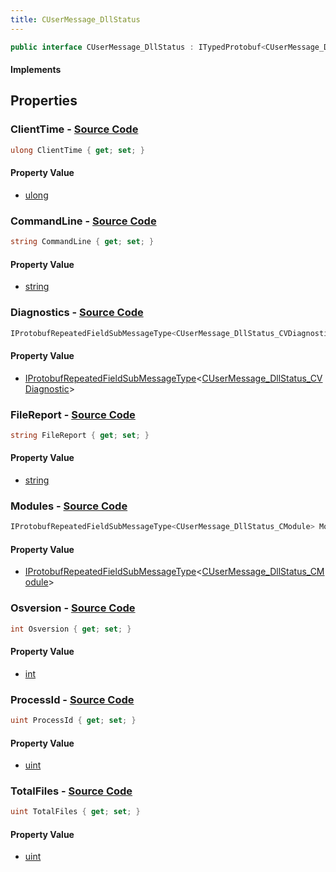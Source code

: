 ```yaml
---
title: CUserMessage_DllStatus
---
```


```csharp
public interface CUserMessage_DllStatus : ITypedProtobuf<CUserMessage_DllStatus>, INativeHandle
```

#### Implements

## Properties

### **ClientTime** - [Source Code](https://github.com/swiftly-solution/swiftlys2/blob/main/managed/src/SwiftlyS2.Generated/Protobufs/Interfaces/CUserMessage_DllStatus.cs#L28)

```csharp
ulong ClientTime { get; set; }
```

#### Property Value

- [ulong](https://learn.microsoft.com/dotnet/api/system.uint64)

### **CommandLine** - [Source Code](https://github.com/swiftly-solution/swiftlys2/blob/main/managed/src/SwiftlyS2.Generated/Protobufs/Interfaces/CUserMessage_DllStatus.cs#L16)

```csharp
string CommandLine { get; set; }
```

#### Property Value

- [string](https://learn.microsoft.com/dotnet/api/system.string)

### **Diagnostics** - [Source Code](https://github.com/swiftly-solution/swiftlys2/blob/main/managed/src/SwiftlyS2.Generated/Protobufs/Interfaces/CUserMessage_DllStatus.cs#L31)

```csharp
IProtobufRepeatedFieldSubMessageType<CUserMessage_DllStatus_CVDiagnostic> Diagnostics { get; }
```

#### Property Value

- [IProtobufRepeatedFieldSubMessageType](/docs/api/shared/netmessages/iprotobufrepeatedfieldsubmessagetype-1)<[CUserMessage_DllStatus_CVDiagnostic](/docs/api/shared/protobufdefinitions/cusermessage_dllstatus_cvdiagnostic)>

### **FileReport** - [Source Code](https://github.com/swiftly-solution/swiftlys2/blob/main/managed/src/SwiftlyS2.Generated/Protobufs/Interfaces/CUserMessage_DllStatus.cs#L13)

```csharp
string FileReport { get; set; }
```

#### Property Value

- [string](https://learn.microsoft.com/dotnet/api/system.string)

### **Modules** - [Source Code](https://github.com/swiftly-solution/swiftlys2/blob/main/managed/src/SwiftlyS2.Generated/Protobufs/Interfaces/CUserMessage_DllStatus.cs#L34)

```csharp
IProtobufRepeatedFieldSubMessageType<CUserMessage_DllStatus_CModule> Modules { get; }
```

#### Property Value

- [IProtobufRepeatedFieldSubMessageType](/docs/api/shared/netmessages/iprotobufrepeatedfieldsubmessagetype-1)<[CUserMessage_DllStatus_CModule](/docs/api/shared/protobufdefinitions/cusermessage_dllstatus_cmodule)>

### **Osversion** - [Source Code](https://github.com/swiftly-solution/swiftlys2/blob/main/managed/src/SwiftlyS2.Generated/Protobufs/Interfaces/CUserMessage_DllStatus.cs#L25)

```csharp
int Osversion { get; set; }
```

#### Property Value

- [int](https://learn.microsoft.com/dotnet/api/system.int32)

### **ProcessId** - [Source Code](https://github.com/swiftly-solution/swiftlys2/blob/main/managed/src/SwiftlyS2.Generated/Protobufs/Interfaces/CUserMessage_DllStatus.cs#L22)

```csharp
uint ProcessId { get; set; }
```

#### Property Value

- [uint](https://learn.microsoft.com/dotnet/api/system.uint32)

### **TotalFiles** - [Source Code](https://github.com/swiftly-solution/swiftlys2/blob/main/managed/src/SwiftlyS2.Generated/Protobufs/Interfaces/CUserMessage_DllStatus.cs#L19)

```csharp
uint TotalFiles { get; set; }
```

#### Property Value

- [uint](https://learn.microsoft.com/dotnet/api/system.uint32)

